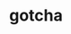 ---
title: "gotcha"
layout: cache
categories: [package, develop]
meta: {"compilers": ["cce@=18.0.0", "gcc@=10.3.0", "gcc@=11.1.0", "gcc@=11.4.0", "gcc@=9.4.0", "oneapi@=2024.2.1"], "num_specs": 40, "num_specs_by_stack": {"data-vis-sdk": 6, "e4s": 6, "e4s-cray-rhel": 4, "e4s-cray-sles": 2, "e4s-neoverse-v2": 6, "e4s-neoverse_v1": 2, "e4s-oneapi": 12, "e4s-power": 1, "root": 40}, "oss": ["rhel8", "sle_hpc15", "ubuntu20.04", "ubuntu22.04"], "platforms": ["linux"], "stacks": ["data-vis-sdk", "e4s", "e4s-cray-rhel", "e4s-cray-sles", "e4s-neoverse-v2", "e4s-neoverse_v1", "e4s-oneapi", "e4s-power", "root"], "targets": ["neoverse_v1", "neoverse_v2", "ppc64le", "x86_64_v3", "x86_64_v4"], "versions": ["1.0.7"]}
spec_details: [{"compiler": "cce@=18.0.0", "hash": "7ta4x5cqdhz5f2wtailw2hmbelj4cqmb", "os": "rhel8", "platform": "linux", "size": "-", "stacks": ["e4s-cray-rhel", "root"], "tarball": "https://binaries.spack.io/develop/build_cache/linux-rhel8-x86_64_v3/cce-18.0.0/gotcha-1.0.7/linux-rhel8-x86_64_v3-cce-18.0.0-gotcha-1.0.7-7ta4x5cqdhz5f2wtailw2hmbelj4cqmb.spack", "target": "x86_64_v3", "variants": ["build_system=cmake", "build_type=Release", "generator=make", "~ipo", "~test"], "versions": ["1.0.7"]}, {"compiler": "cce@=18.0.0", "hash": "c6p522jrfrixoqlfqqczubet5lmw6n5z", "os": "rhel8", "platform": "linux", "size": "-", "stacks": ["e4s-cray-rhel", "root"], "tarball": "https://binaries.spack.io/develop/build_cache/linux-rhel8-x86_64_v3/cce-18.0.0/gotcha-1.0.7/linux-rhel8-x86_64_v3-cce-18.0.0-gotcha-1.0.7-c6p522jrfrixoqlfqqczubet5lmw6n5z.spack", "target": "x86_64_v3", "variants": ["build_system=cmake", "build_type=Release", "generator=make", "~ipo", "~test"], "versions": ["1.0.7"]}, {"compiler": "cce@=18.0.0", "hash": "i42uuiockktdf5prxhwf5mk2czlh2gx4", "os": "rhel8", "platform": "linux", "size": "-", "stacks": ["e4s-cray-rhel", "root"], "tarball": "https://binaries.spack.io/develop/build_cache/linux-rhel8-x86_64_v3/cce-18.0.0/gotcha-1.0.7/linux-rhel8-x86_64_v3-cce-18.0.0-gotcha-1.0.7-i42uuiockktdf5prxhwf5mk2czlh2gx4.spack", "target": "x86_64_v3", "variants": ["build_system=cmake", "build_type=Release", "generator=make", "~ipo", "~test"], "versions": ["1.0.7"]}, {"compiler": "cce@=18.0.0", "hash": "ocdr6kfrvbulp4fdcrpvmlogovcpcosj", "os": "rhel8", "platform": "linux", "size": "-", "stacks": ["e4s-cray-rhel", "root"], "tarball": "https://binaries.spack.io/develop/build_cache/linux-rhel8-x86_64_v3/cce-18.0.0/gotcha-1.0.7/linux-rhel8-x86_64_v3-cce-18.0.0-gotcha-1.0.7-ocdr6kfrvbulp4fdcrpvmlogovcpcosj.spack", "target": "x86_64_v3", "variants": ["build_system=cmake", "build_type=Release", "generator=make", "~ipo", "~test"], "versions": ["1.0.7"]}, {"compiler": "gcc@=10.3.0", "hash": "5gxgce2ke6nprvu6tpoimf4suabl7k76", "os": "sle_hpc15", "platform": "linux", "size": "-", "stacks": ["e4s-cray-sles", "root"], "tarball": "https://binaries.spack.io/develop/build_cache/linux-sle_hpc15-x86_64_v4/gcc-10.3.0/gotcha-1.0.7/linux-sle_hpc15-x86_64_v4-gcc-10.3.0-gotcha-1.0.7-5gxgce2ke6nprvu6tpoimf4suabl7k76.spack", "target": "x86_64_v4", "variants": ["build_system=cmake", "build_type=Release", "generator=make", "~ipo", "~test"], "versions": ["1.0.7"]}, {"compiler": "gcc@=10.3.0", "hash": "ttzfclzghamentffti5ghc2gv3lxbmla", "os": "sle_hpc15", "platform": "linux", "size": "-", "stacks": ["e4s-cray-sles", "root"], "tarball": "https://binaries.spack.io/develop/build_cache/linux-sle_hpc15-x86_64_v4/gcc-10.3.0/gotcha-1.0.7/linux-sle_hpc15-x86_64_v4-gcc-10.3.0-gotcha-1.0.7-ttzfclzghamentffti5ghc2gv3lxbmla.spack", "target": "x86_64_v4", "variants": ["build_system=cmake", "build_type=Release", "generator=make", "~ipo", "~test"], "versions": ["1.0.7"]}, {"compiler": "gcc@=9.4.0", "hash": "4as6ov2g5eetec7r4usm445bbszv6sqo", "os": "ubuntu20.04", "platform": "linux", "size": "-", "stacks": ["e4s-power", "root"], "tarball": "https://binaries.spack.io/develop/build_cache/linux-ubuntu20.04-ppc64le/gcc-9.4.0/gotcha-1.0.7/linux-ubuntu20.04-ppc64le-gcc-9.4.0-gotcha-1.0.7-4as6ov2g5eetec7r4usm445bbszv6sqo.spack", "target": "ppc64le", "variants": ["build_system=cmake", "build_type=Release", "generator=make", "~ipo", "~test"], "versions": ["1.0.7"]}, {"compiler": "gcc@=11.1.0", "hash": "w4hy33ajrqgrlvsuxfik3jq665gycji3", "os": "ubuntu20.04", "platform": "linux", "size": "-", "stacks": ["data-vis-sdk", "root"], "tarball": "https://binaries.spack.io/develop/build_cache/linux-ubuntu20.04-x86_64_v3/gcc-11.1.0/gotcha-1.0.7/linux-ubuntu20.04-x86_64_v3-gcc-11.1.0-gotcha-1.0.7-w4hy33ajrqgrlvsuxfik3jq665gycji3.spack", "target": "x86_64_v3", "variants": ["build_system=cmake", "build_type=Release", "generator=make", "~ipo", "~test"], "versions": ["1.0.7"]}, {"compiler": "gcc@=11.1.0", "hash": "i5negyaevw23hj7e3vsjer66e2skape5", "os": "ubuntu20.04", "platform": "linux", "size": "-", "stacks": ["data-vis-sdk", "root"], "tarball": "https://binaries.spack.io/develop/build_cache/linux-ubuntu20.04-x86_64_v3/gcc-11.1.0/gotcha-1.0.7/linux-ubuntu20.04-x86_64_v3-gcc-11.1.0-gotcha-1.0.7-i5negyaevw23hj7e3vsjer66e2skape5.spack", "target": "x86_64_v3", "variants": ["build_system=cmake", "build_type=Release", "generator=make", "~ipo", "~test"], "versions": ["1.0.7"]}, {"compiler": "gcc@=11.1.0", "hash": "owezdjbfn34ahqo7yvg2jw63llrxfev2", "os": "ubuntu20.04", "platform": "linux", "size": "-", "stacks": ["data-vis-sdk", "root"], "tarball": "https://binaries.spack.io/develop/build_cache/linux-ubuntu20.04-x86_64_v3/gcc-11.1.0/gotcha-1.0.7/linux-ubuntu20.04-x86_64_v3-gcc-11.1.0-gotcha-1.0.7-owezdjbfn34ahqo7yvg2jw63llrxfev2.spack", "target": "x86_64_v3", "variants": ["build_system=cmake", "build_type=Release", "generator=make", "~ipo", "~test"], "versions": ["1.0.7"]}, {"compiler": "gcc@=11.1.0", "hash": "2wjrruqnlrsaym7xuggos7ahs73aphik", "os": "ubuntu20.04", "platform": "linux", "size": "-", "stacks": ["data-vis-sdk", "root"], "tarball": "https://binaries.spack.io/develop/build_cache/linux-ubuntu20.04-x86_64_v3/gcc-11.1.0/gotcha-1.0.7/linux-ubuntu20.04-x86_64_v3-gcc-11.1.0-gotcha-1.0.7-2wjrruqnlrsaym7xuggos7ahs73aphik.spack", "target": "x86_64_v3", "variants": ["build_system=cmake", "build_type=Release", "generator=make", "~ipo", "~test"], "versions": ["1.0.7"]}, {"compiler": "gcc@=11.1.0", "hash": "5ks7zpjup7vcmr5m2ucii6xa7mvcclcg", "os": "ubuntu20.04", "platform": "linux", "size": "-", "stacks": ["data-vis-sdk", "root"], "tarball": "https://binaries.spack.io/develop/build_cache/linux-ubuntu20.04-x86_64_v3/gcc-11.1.0/gotcha-1.0.7/linux-ubuntu20.04-x86_64_v3-gcc-11.1.0-gotcha-1.0.7-5ks7zpjup7vcmr5m2ucii6xa7mvcclcg.spack", "target": "x86_64_v3", "variants": ["build_system=cmake", "build_type=Release", "generator=make", "~ipo", "~test"], "versions": ["1.0.7"]}, {"compiler": "gcc@=11.1.0", "hash": "6rhun74exhf75dxxoxl2bsz3arjfhoeq", "os": "ubuntu20.04", "platform": "linux", "size": "-", "stacks": ["root"], "tarball": "https://binaries.spack.io/develop/build_cache/linux-ubuntu20.04-x86_64_v3/gcc-11.1.0/gotcha-1.0.7/linux-ubuntu20.04-x86_64_v3-gcc-11.1.0-gotcha-1.0.7-6rhun74exhf75dxxoxl2bsz3arjfhoeq.spack", "target": "x86_64_v3", "variants": ["build_system=cmake", "build_type=Release", "generator=make", "~ipo", "~test"], "versions": ["1.0.7"]}, {"compiler": "gcc@=11.1.0", "hash": "z6l3jtayedif2wp6ocnr3usnirv76qfc", "os": "ubuntu20.04", "platform": "linux", "size": "-", "stacks": ["data-vis-sdk", "root"], "tarball": "https://binaries.spack.io/develop/build_cache/linux-ubuntu20.04-x86_64_v3/gcc-11.1.0/gotcha-1.0.7/linux-ubuntu20.04-x86_64_v3-gcc-11.1.0-gotcha-1.0.7-z6l3jtayedif2wp6ocnr3usnirv76qfc.spack", "target": "x86_64_v3", "variants": ["build_system=cmake", "build_type=Release", "generator=make", "~ipo", "~test"], "versions": ["1.0.7"]}, {"compiler": "gcc@=11.4.0", "hash": "lek25egpmaceicyezgwhbzx2zp2zvtks", "os": "ubuntu22.04", "platform": "linux", "size": "-", "stacks": ["e4s-neoverse_v1", "root"], "tarball": "https://binaries.spack.io/develop/build_cache/linux-ubuntu22.04-neoverse_v1/gcc-11.4.0/gotcha-1.0.7/linux-ubuntu22.04-neoverse_v1-gcc-11.4.0-gotcha-1.0.7-lek25egpmaceicyezgwhbzx2zp2zvtks.spack", "target": "neoverse_v1", "variants": ["build_system=cmake", "build_type=Release", "generator=make", "~ipo", "~test"], "versions": ["1.0.7"]}, {"compiler": "gcc@=11.4.0", "hash": "jvjo3rmo2f2nyo2ulr5lmvwygjmarg3r", "os": "ubuntu22.04", "platform": "linux", "size": "-", "stacks": ["e4s-neoverse_v1", "root"], "tarball": "https://binaries.spack.io/develop/build_cache/linux-ubuntu22.04-neoverse_v1/gcc-11.4.0/gotcha-1.0.7/linux-ubuntu22.04-neoverse_v1-gcc-11.4.0-gotcha-1.0.7-jvjo3rmo2f2nyo2ulr5lmvwygjmarg3r.spack", "target": "neoverse_v1", "variants": ["build_system=cmake", "build_type=Release", "generator=make", "~ipo", "~test"], "versions": ["1.0.7"]}, {"compiler": "gcc@=11.4.0", "hash": "z4r6cykfg6ekkl6toy6xzfsx7ug2b5ka", "os": "ubuntu22.04", "platform": "linux", "size": "-", "stacks": ["e4s-neoverse-v2", "root"], "tarball": "https://binaries.spack.io/develop/build_cache/linux-ubuntu22.04-neoverse_v2/gcc-11.4.0/gotcha-1.0.7/linux-ubuntu22.04-neoverse_v2-gcc-11.4.0-gotcha-1.0.7-z4r6cykfg6ekkl6toy6xzfsx7ug2b5ka.spack", "target": "neoverse_v2", "variants": ["build_system=cmake", "build_type=Release", "generator=make", "~ipo", "~test"], "versions": ["1.0.7"]}, {"compiler": "gcc@=11.4.0", "hash": "whn7iqqqvkf2f3zt2gd4vxfhfrplh4cf", "os": "ubuntu22.04", "platform": "linux", "size": "-", "stacks": ["e4s-neoverse-v2", "root"], "tarball": "https://binaries.spack.io/develop/build_cache/linux-ubuntu22.04-neoverse_v2/gcc-11.4.0/gotcha-1.0.7/linux-ubuntu22.04-neoverse_v2-gcc-11.4.0-gotcha-1.0.7-whn7iqqqvkf2f3zt2gd4vxfhfrplh4cf.spack", "target": "neoverse_v2", "variants": ["build_system=cmake", "build_type=Release", "generator=make", "~ipo", "~test"], "versions": ["1.0.7"]}, {"compiler": "gcc@=11.4.0", "hash": "amtsklwa6c4f2lliay3oyophbri3uyoj", "os": "ubuntu22.04", "platform": "linux", "size": "-", "stacks": ["e4s-neoverse-v2", "root"], "tarball": "https://binaries.spack.io/develop/build_cache/linux-ubuntu22.04-neoverse_v2/gcc-11.4.0/gotcha-1.0.7/linux-ubuntu22.04-neoverse_v2-gcc-11.4.0-gotcha-1.0.7-amtsklwa6c4f2lliay3oyophbri3uyoj.spack", "target": "neoverse_v2", "variants": ["build_system=cmake", "build_type=Release", "generator=make", "~ipo", "~test"], "versions": ["1.0.7"]}, {"compiler": "gcc@=11.4.0", "hash": "s75vaimnxsnnnvvl2jnndbq55yfpwkpx", "os": "ubuntu22.04", "platform": "linux", "size": "-", "stacks": ["e4s-neoverse-v2", "root"], "tarball": "https://binaries.spack.io/develop/build_cache/linux-ubuntu22.04-neoverse_v2/gcc-11.4.0/gotcha-1.0.7/linux-ubuntu22.04-neoverse_v2-gcc-11.4.0-gotcha-1.0.7-s75vaimnxsnnnvvl2jnndbq55yfpwkpx.spack", "target": "neoverse_v2", "variants": ["build_system=cmake", "build_type=Release", "generator=make", "~ipo", "~test"], "versions": ["1.0.7"]}, {"compiler": "gcc@=11.4.0", "hash": "4734por36qpdb7kw43lshsarmcvijbwm", "os": "ubuntu22.04", "platform": "linux", "size": "-", "stacks": ["e4s-neoverse-v2", "root"], "tarball": "https://binaries.spack.io/develop/build_cache/linux-ubuntu22.04-neoverse_v2/gcc-11.4.0/gotcha-1.0.7/linux-ubuntu22.04-neoverse_v2-gcc-11.4.0-gotcha-1.0.7-4734por36qpdb7kw43lshsarmcvijbwm.spack", "target": "neoverse_v2", "variants": ["build_system=cmake", "build_type=Release", "generator=make", "~ipo", "~test"], "versions": ["1.0.7"]}, {"compiler": "gcc@=11.4.0", "hash": "4c5sdmvqjucppesqwsc5pgavmbaytefy", "os": "ubuntu22.04", "platform": "linux", "size": "-", "stacks": ["e4s-neoverse-v2", "root"], "tarball": "https://binaries.spack.io/develop/build_cache/linux-ubuntu22.04-neoverse_v2/gcc-11.4.0/gotcha-1.0.7/linux-ubuntu22.04-neoverse_v2-gcc-11.4.0-gotcha-1.0.7-4c5sdmvqjucppesqwsc5pgavmbaytefy.spack", "target": "neoverse_v2", "variants": ["build_system=cmake", "build_type=Release", "generator=make", "~ipo", "~test"], "versions": ["1.0.7"]}, {"compiler": "gcc@=11.4.0", "hash": "uxuglpb5inxkpp2bipxxzsrxuzmslisf", "os": "ubuntu22.04", "platform": "linux", "size": "-", "stacks": ["e4s", "root"], "tarball": "https://binaries.spack.io/develop/build_cache/linux-ubuntu22.04-x86_64_v3/gcc-11.4.0/gotcha-1.0.7/linux-ubuntu22.04-x86_64_v3-gcc-11.4.0-gotcha-1.0.7-uxuglpb5inxkpp2bipxxzsrxuzmslisf.spack", "target": "x86_64_v3", "variants": ["build_system=cmake", "build_type=Release", "generator=make", "~ipo", "~test"], "versions": ["1.0.7"]}, {"compiler": "gcc@=11.4.0", "hash": "jotjvrvz4wdpt3afhmdqhzks7mffyuet", "os": "ubuntu22.04", "platform": "linux", "size": "-", "stacks": ["e4s", "root"], "tarball": "https://binaries.spack.io/develop/build_cache/linux-ubuntu22.04-x86_64_v3/gcc-11.4.0/gotcha-1.0.7/linux-ubuntu22.04-x86_64_v3-gcc-11.4.0-gotcha-1.0.7-jotjvrvz4wdpt3afhmdqhzks7mffyuet.spack", "target": "x86_64_v3", "variants": ["build_system=cmake", "build_type=Release", "generator=make", "~ipo", "~test"], "versions": ["1.0.7"]}, {"compiler": "gcc@=11.4.0", "hash": "itd7samb44q4keouky7zegmee6ativbl", "os": "ubuntu22.04", "platform": "linux", "size": "-", "stacks": ["e4s", "root"], "tarball": "https://binaries.spack.io/develop/build_cache/linux-ubuntu22.04-x86_64_v3/gcc-11.4.0/gotcha-1.0.7/linux-ubuntu22.04-x86_64_v3-gcc-11.4.0-gotcha-1.0.7-itd7samb44q4keouky7zegmee6ativbl.spack", "target": "x86_64_v3", "variants": ["build_system=cmake", "build_type=Release", "generator=make", "~ipo", "~test"], "versions": ["1.0.7"]}, {"compiler": "gcc@=11.4.0", "hash": "gtz24n43qpjgnxn32d5buej2xzpnvq52", "os": "ubuntu22.04", "platform": "linux", "size": "-", "stacks": ["e4s", "root"], "tarball": "https://binaries.spack.io/develop/build_cache/linux-ubuntu22.04-x86_64_v3/gcc-11.4.0/gotcha-1.0.7/linux-ubuntu22.04-x86_64_v3-gcc-11.4.0-gotcha-1.0.7-gtz24n43qpjgnxn32d5buej2xzpnvq52.spack", "target": "x86_64_v3", "variants": ["build_system=cmake", "build_type=Release", "generator=make", "~ipo", "~test"], "versions": ["1.0.7"]}, {"compiler": "gcc@=11.4.0", "hash": "fyj44jmugkjucfoztu7lb5tfphwfci5s", "os": "ubuntu22.04", "platform": "linux", "size": "-", "stacks": ["e4s", "root"], "tarball": "https://binaries.spack.io/develop/build_cache/linux-ubuntu22.04-x86_64_v3/gcc-11.4.0/gotcha-1.0.7/linux-ubuntu22.04-x86_64_v3-gcc-11.4.0-gotcha-1.0.7-fyj44jmugkjucfoztu7lb5tfphwfci5s.spack", "target": "x86_64_v3", "variants": ["build_system=cmake", "build_type=Release", "generator=make", "~ipo", "~test"], "versions": ["1.0.7"]}, {"compiler": "gcc@=11.4.0", "hash": "sdm5dcccezvimw5rx4wlnnyymptnjdaq", "os": "ubuntu22.04", "platform": "linux", "size": "-", "stacks": ["e4s", "root"], "tarball": "https://binaries.spack.io/develop/build_cache/linux-ubuntu22.04-x86_64_v3/gcc-11.4.0/gotcha-1.0.7/linux-ubuntu22.04-x86_64_v3-gcc-11.4.0-gotcha-1.0.7-sdm5dcccezvimw5rx4wlnnyymptnjdaq.spack", "target": "x86_64_v3", "variants": ["build_system=cmake", "build_type=Release", "generator=make", "~ipo", "~test"], "versions": ["1.0.7"]}, {"compiler": "oneapi@=2024.2.1", "hash": "6zaq2mo6oif257b3a2nr5yze55duaetk", "os": "ubuntu22.04", "platform": "linux", "size": "-", "stacks": ["e4s-oneapi", "root"], "tarball": "https://binaries.spack.io/develop/build_cache/linux-ubuntu22.04-x86_64_v3/oneapi-2024.2.1/gotcha-1.0.7/linux-ubuntu22.04-x86_64_v3-oneapi-2024.2.1-gotcha-1.0.7-6zaq2mo6oif257b3a2nr5yze55duaetk.spack", "target": "x86_64_v3", "variants": ["build_system=cmake", "build_type=Release", "generator=make", "~ipo", "~test"], "versions": ["1.0.7"]}, {"compiler": "oneapi@=2024.2.1", "hash": "x4yrrsx3ra76f4vnlqtksvrdwks6lne6", "os": "ubuntu22.04", "platform": "linux", "size": "-", "stacks": ["e4s-oneapi", "root"], "tarball": "https://binaries.spack.io/develop/build_cache/linux-ubuntu22.04-x86_64_v3/oneapi-2024.2.1/gotcha-1.0.7/linux-ubuntu22.04-x86_64_v3-oneapi-2024.2.1-gotcha-1.0.7-x4yrrsx3ra76f4vnlqtksvrdwks6lne6.spack", "target": "x86_64_v3", "variants": ["build_system=cmake", "build_type=Release", "generator=make", "~ipo", "~test"], "versions": ["1.0.7"]}, {"compiler": "oneapi@=2024.2.1", "hash": "f4suitkdny3w6s3l4twddagy2zjsyj36", "os": "ubuntu22.04", "platform": "linux", "size": "-", "stacks": ["e4s-oneapi", "root"], "tarball": "https://binaries.spack.io/develop/build_cache/linux-ubuntu22.04-x86_64_v3/oneapi-2024.2.1/gotcha-1.0.7/linux-ubuntu22.04-x86_64_v3-oneapi-2024.2.1-gotcha-1.0.7-f4suitkdny3w6s3l4twddagy2zjsyj36.spack", "target": "x86_64_v3", "variants": ["build_system=cmake", "build_type=Release", "generator=make", "~ipo", "~test"], "versions": ["1.0.7"]}, {"compiler": "oneapi@=2024.2.1", "hash": "5vnn7irebqr6uamnq5hlhph3kujqypri", "os": "ubuntu22.04", "platform": "linux", "size": "-", "stacks": ["e4s-oneapi", "root"], "tarball": "https://binaries.spack.io/develop/build_cache/linux-ubuntu22.04-x86_64_v3/oneapi-2024.2.1/gotcha-1.0.7/linux-ubuntu22.04-x86_64_v3-oneapi-2024.2.1-gotcha-1.0.7-5vnn7irebqr6uamnq5hlhph3kujqypri.spack", "target": "x86_64_v3", "variants": ["build_system=cmake", "build_type=Release", "generator=make", "~ipo", "~test"], "versions": ["1.0.7"]}, {"compiler": "oneapi@=2024.2.1", "hash": "srmghdf65qaksw7aaxzsbxm2z3n3mvmf", "os": "ubuntu22.04", "platform": "linux", "size": "-", "stacks": ["e4s-oneapi", "root"], "tarball": "https://binaries.spack.io/develop/build_cache/linux-ubuntu22.04-x86_64_v3/oneapi-2024.2.1/gotcha-1.0.7/linux-ubuntu22.04-x86_64_v3-oneapi-2024.2.1-gotcha-1.0.7-srmghdf65qaksw7aaxzsbxm2z3n3mvmf.spack", "target": "x86_64_v3", "variants": ["build_system=cmake", "build_type=Release", "generator=make", "~ipo", "~test"], "versions": ["1.0.7"]}, {"compiler": "oneapi@=2024.2.1", "hash": "lfruqcik3wbalulndlgq2qywwlt3egdm", "os": "ubuntu22.04", "platform": "linux", "size": "-", "stacks": ["e4s-oneapi", "root"], "tarball": "https://binaries.spack.io/develop/build_cache/linux-ubuntu22.04-x86_64_v3/oneapi-2024.2.1/gotcha-1.0.7/linux-ubuntu22.04-x86_64_v3-oneapi-2024.2.1-gotcha-1.0.7-lfruqcik3wbalulndlgq2qywwlt3egdm.spack", "target": "x86_64_v3", "variants": ["build_system=cmake", "build_type=Release", "generator=make", "~ipo", "~test"], "versions": ["1.0.7"]}, {"compiler": "oneapi@=2024.2.1", "hash": "aiw3q5dqr5sosao7yaf2vfuwr4l7wjek", "os": "ubuntu22.04", "platform": "linux", "size": "-", "stacks": ["e4s-oneapi", "root"], "tarball": "https://binaries.spack.io/develop/build_cache/linux-ubuntu22.04-x86_64_v3/oneapi-2024.2.1/gotcha-1.0.7/linux-ubuntu22.04-x86_64_v3-oneapi-2024.2.1-gotcha-1.0.7-aiw3q5dqr5sosao7yaf2vfuwr4l7wjek.spack", "target": "x86_64_v3", "variants": ["build_system=cmake", "build_type=Release", "generator=make", "~ipo", "~test"], "versions": ["1.0.7"]}, {"compiler": "oneapi@=2024.2.1", "hash": "dsbuo5mtfzcayenpvxcpbgfv6epe64fq", "os": "ubuntu22.04", "platform": "linux", "size": "-", "stacks": ["e4s-oneapi", "root"], "tarball": "https://binaries.spack.io/develop/build_cache/linux-ubuntu22.04-x86_64_v3/oneapi-2024.2.1/gotcha-1.0.7/linux-ubuntu22.04-x86_64_v3-oneapi-2024.2.1-gotcha-1.0.7-dsbuo5mtfzcayenpvxcpbgfv6epe64fq.spack", "target": "x86_64_v3", "variants": ["build_system=cmake", "build_type=Release", "generator=make", "~ipo", "~test"], "versions": ["1.0.7"]}, {"compiler": "oneapi@=2024.2.1", "hash": "hgnsopks2pmiwb3zsjbtb362d7nfhffb", "os": "ubuntu22.04", "platform": "linux", "size": "-", "stacks": ["e4s-oneapi", "root"], "tarball": "https://binaries.spack.io/develop/build_cache/linux-ubuntu22.04-x86_64_v3/oneapi-2024.2.1/gotcha-1.0.7/linux-ubuntu22.04-x86_64_v3-oneapi-2024.2.1-gotcha-1.0.7-hgnsopks2pmiwb3zsjbtb362d7nfhffb.spack", "target": "x86_64_v3", "variants": ["build_system=cmake", "build_type=Release", "generator=make", "~ipo", "~test"], "versions": ["1.0.7"]}, {"compiler": "oneapi@=2024.2.1", "hash": "hlbga426cmmn6hkwfzymo24ql7z7mos7", "os": "ubuntu22.04", "platform": "linux", "size": "-", "stacks": ["e4s-oneapi", "root"], "tarball": "https://binaries.spack.io/develop/build_cache/linux-ubuntu22.04-x86_64_v3/oneapi-2024.2.1/gotcha-1.0.7/linux-ubuntu22.04-x86_64_v3-oneapi-2024.2.1-gotcha-1.0.7-hlbga426cmmn6hkwfzymo24ql7z7mos7.spack", "target": "x86_64_v3", "variants": ["build_system=cmake", "build_type=Release", "generator=make", "~ipo", "~test"], "versions": ["1.0.7"]}, {"compiler": "oneapi@=2024.2.1", "hash": "igp6u53qx6azvseyjxvysqsi7epmlzbs", "os": "ubuntu22.04", "platform": "linux", "size": "-", "stacks": ["e4s-oneapi", "root"], "tarball": "https://binaries.spack.io/develop/build_cache/linux-ubuntu22.04-x86_64_v3/oneapi-2024.2.1/gotcha-1.0.7/linux-ubuntu22.04-x86_64_v3-oneapi-2024.2.1-gotcha-1.0.7-igp6u53qx6azvseyjxvysqsi7epmlzbs.spack", "target": "x86_64_v3", "variants": ["build_system=cmake", "build_type=Release", "generator=make", "~ipo", "~test"], "versions": ["1.0.7"]}, {"compiler": "oneapi@=2024.2.1", "hash": "sboby63dw5cf3ypprhkfy4tdgl2eqqmp", "os": "ubuntu22.04", "platform": "linux", "size": "-", "stacks": ["e4s-oneapi", "root"], "tarball": "https://binaries.spack.io/develop/build_cache/linux-ubuntu22.04-x86_64_v3/oneapi-2024.2.1/gotcha-1.0.7/linux-ubuntu22.04-x86_64_v3-oneapi-2024.2.1-gotcha-1.0.7-sboby63dw5cf3ypprhkfy4tdgl2eqqmp.spack", "target": "x86_64_v3", "variants": ["build_system=cmake", "build_type=Release", "generator=make", "~ipo", "~test"], "versions": ["1.0.7"]}]
---